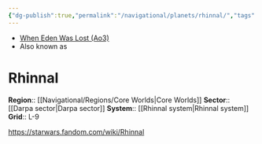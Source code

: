 ```yaml
---
{"dg-publish":true,"permalink":"/navigational/planets/rhinnal/","tags":["unfinished","core","darpa","perlemian","planet","map"]}
---
```


- [When Eden Was Lost (Ao3)](https://archiveofourown.org/works/19334440/chapters/45992584)
- Also known as 
# Rhinnal

**Region**::  [[Navigational/Regions/Core Worlds\|Core Worlds]]
**Sector**::  [[Darpa sector\|Darpa sector]]
**System**::  [[Rhinnal system\|Rhinnal system]]
**Grid**::  L-9

https://starwars.fandom.com/wiki/Rhinnal